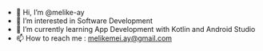 - 👋 Hi, I’m @melike-ay
- 👀 I’m interested in Software Development
- 🌱 I’m currently learning App Development with Kotlin and Android Studio
- 📫 How to reach me : melikemei.ay@gmail.com



